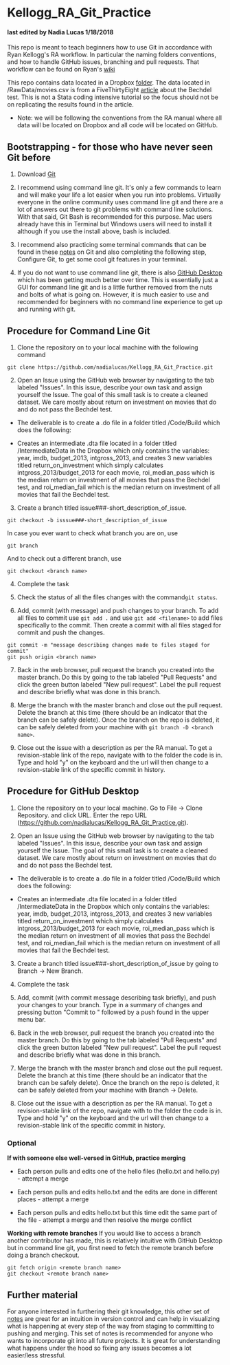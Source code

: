 # Kellogg_RA_Git_Practice 
#### last edited by Nadia Lucas 1/18/2018

This repo is meant to teach beginners how to use Git in accordance with Ryan Kellogg's RA workflow. In particular the naming folders conventions, and how to handle GitHub issues, branching and pull requests. That workflow can be found on Ryan's [wiki](https://github.com/kelloggrk/Kellogg_RA_Manual/wiki)

This repo contains data located in a Dropbox [folder](https://www.dropbox.com/sh/5qz98h5ew3tlfbk/AADcgfQl-dhfLso1BbAkpQMja?dl=0). The data located in /RawData/movies.csv is from a FiveThirtyEight [article](https://fivethirtyeight.com/features/the-dollar-and-cents-case-against-hollywoods-exclusion-of-women/) about the Bechdel test. This is not a Stata coding intensive tutorial so the focus should not be on replicating the results found in the article.

* Note: we will be following the conventions from the RA manual where all data will be located on Dropbox and all code will be located on GitHub. 

## Bootstrapping - for those who have never seen Git before

1. Download [Git](https://git-scm.com/)

2. I recommend using command line git. It's only a few commands to learn and will make your life a lot easier when you run into problems. Virtually everyone in the online community uses command line git and there are a lot of answers out there to git problems with command line solutions. With that said, Git Bash is recommended for this purpose. Mac users already have this in Terminal but Windows users will need to install it although if you use the install above, bash is included.

3. I recommend also practicing some terminal commands that can be found in these [notes]( https://ocw.mit.edu/ans7870/6/6.005/s16/getting-started/#terminal) on Git and also completing the following step, Configure Git, to get some cool git features in your terminal.

4. If you do not want to use command line git, there is also [GitHub Desktop](https://desktop.github.com/) which has been getting much better over time. This is essentially just a GUI for command line git and is a little further removed from the nuts and bolts of what is going on. However, it is much easier to use and recommended for beginners with no command line experience to get up and running with git.

## Procedure for Command Line Git

1. Clone the repository on to your local machine with the following command
```
git clone https://github.com/nadialucas/Kellogg_RA_Git_Practice.git
```

2. Open an Issue using the GitHub web browser by navigating to the tab labeled "Issues". In this issue, describe your own task and assign yourself the Issue. The goal of this small task is to create a cleaned dataset. We care mostly about return on investment on movies that do and do not pass the Bechdel test.

* The deliverable is to create a .do file in a folder titled /Code/Build which does the following:
  
* Creates an intermediate .dta file located in a folder titled /IntermediateData in the Dropbox which only contains the variables: year, imdb, budget_2013, intgross_2013, and creates 3 new variables titled return_on_investment which simply calculates intgross_2013/budget_2013 for each movie, roi_median_pass which is the median return on investment of all movies that pass the Bechdel test, and roi_median_fail which is the median return on investment of all movies that fail the Bechdel test.

3. Create a branch titled issue###-short_description_of_issue. 
```
git checkout -b isssue###-short_description_of_issue
```
In case you ever want to check what branch you are on, use 
```
git branch
```
And to check out a different branch, use
```
git checkout <branch name>
```

4. Complete the task

5. Check the status of all the files changes with the command```git status```.

6. Add, commit (with message) and push changes to your branch. To add all files to commit use ```git add .``` and use ```git add <filename>``` to add files specifically to the commit. Then create a commit with all files staged for commit and push the changes.
```
git commit -m "message describing changes made to files staged for commit"
git push origin <branch name>
```

7. Back in the web browser, pull request the branch you created into the master branch. Do this by going to the tab labeled "Pull Requests" and click the green button labeled "New pull request". Label the pull request and describe briefly what was done in this branch. 

8. Merge the branch with the master branch and close out the pull request. Delete the branch at this time (there should be an indicator that the branch can be safely delete). Once the branch on the repo is deleted, it can be safely deleted from your machine with ```git branch -D <branch name>```.

9. Close out the issue with a description as per the RA manual. To get a revision-stable link of the repo, navigate with to the folder the code is in. Type and hold "y" on the keyboard and the url will then change to a revision-stable link of the specific commit in history.


## Procedure for GitHub Desktop

1. Clone the repository on to your local machine. Go to File -> Clone Repository. and click URL. Enter the repo URL (https://github.com/nadialucas/Kellogg_RA_Git_Practice.git).

2. Open an Issue using the GitHub web browser by navigating to the tab labeled "Issues". In this issue, describe your own task and assign yourself the Issue. The goal of this small task is to create a cleaned dataset. We care mostly about return on investment on movies that do and do not pass the Bechdel test.

* The deliverable is to create a .do file in a folder titled /Code/Build which does the following:
  
* Creates an intermediate .dta file located in a folder titled /IntermediateData in the Dropbox which only contains the variables: year, imdb, budget_2013, intgross_2013, and creates 3 new variables titled return_on_investment which simply calculates intgross_2013/budget_2013 for each movie, roi_median_pass which is the median return on investment of all movies that pass the Bechdel test, and roi_median_fail which is the median return on investment of all movies that fail the Bechdel test.

3. Create a branch titled issue###-short_description_of_issue by going to Branch -> New Branch.

4. Complete the task

5. Add, commit (with commit message describing task briefly), and push your changes to your branch. Type in a summary of changes and pressing button "Commit to <branch name>" followed by a push found in the upper menu bar.

6. Back in the web browser, pull request the branch you created into the master branch. Do this by going to the tab labeled "Pull Requests" and click the green button labeled "New pull request". Label the pull request and describe briefly what was done in this branch. 

7. Merge the branch with the master branch and close out the pull request. Delete the branch at this time (there should be an indicator that the branch can be safely delete). Once the branch on the repo is deleted, it can be safely deleted from your machine with Branch -> Delete.

8. Close out the issue with a description as per the RA manual. To get a revision-stable link of the repo, navigate with to the folder the code is in. Type and hold "y" on the keyboard and the url will then change to a revision-stable link of the specific commit in history.

### Optional

**If with someone else well-versed in GitHub, practice merging**

* Each person pulls and edits one of the hello files (hello.txt and hello.py) - attempt a merge
  
* Each person pulls and edits hello.txt and the edits are done in different places - attempt a merge
  
* Each person pulls and edits hello.txt but this time edit the same part of the file - attempt a merge and then resolve the merge conflict

**Working with remote branches**
If you would like to access a branch another contributor has made, this is relatively intuitive with GitHub Desktop but in command line git, you first need to fetch the remote branch before doing a branch checkout.
```
git fetch origin <remote branch name>
git checkout <remote branch name>
```
  
## Further material

For anyone interested in furthering their git knowledge, this other set of [notes](https://ocw.mit.edu/ans7870/6/6.005/s16/classes/05-version-control/) are great for an intuition in version control and can help in visualizing what is happening at every step of the way from staging to committing to pushing and merging. This set of notes is recommended for anyone who wants to incorporate git into all future projects. It is great for understanding what happens under the hood so fixing any issues becomes a lot easier/less stressful.
